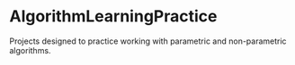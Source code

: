 # AlgorithmLearningPractice
Projects designed to practice working with parametric and non-parametric algorithms.
